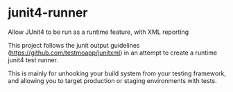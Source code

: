 # junit4-runner

Allow JUnit4 to be run as a runtime feature, with XML reporting

This project follows the junit output guidelines (https://github.com/testmoapp/junitxml) in an attempt to create a
runtime junit4 test runner.

This is mainly for unhooking your build system from your testing framework, and allowing you to target production or
staging environments with tests.
